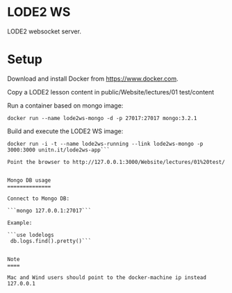 LODE2 WS
========

LODE2 websocket server.

Setup
=====

Download and install Docker from https://www.docker.com.

Copy a LODE2 lesson content in public/Website/lectures/01 test/content

Run a container based on mongo image:

```docker run --name lode2ws-mongo -d -p 27017:27017 mongo:3.2.1```

Build and execute the LODE2 WS image:

```docker build -t unitn.it/lode2ws-app .
docker run -i -t --name lode2ws-running --link lode2ws-mongo -p 3000:3000 unitn.it/lode2ws-app```

Point the browser to http://127.0.0.1:3000/Website/lectures/01%20test/


Mongo DB usage
==============

Connect to Mongo DB:

```mongo 127.0.0.1:27017```

Example:

```use lodelogs
 db.logs.find().pretty()```


Note
====

Mac and Wind users should point to the docker-machine ip instead 127.0.0.1
